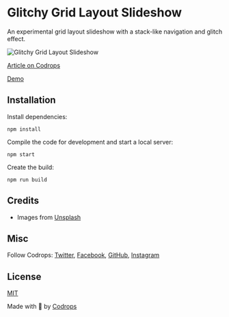 # Glitchy Grid Layout Slideshow

An experimental grid layout slideshow with a stack-like navigation and glitch effect.

![Glitchy Grid Layout Slideshow](https://tympanus.net/codrops/wp-content/uploads/2020/06/glitchygrid.jpg)

[Article on Codrops](https://tympanus.net/codrops/?p=50258)

[Demo](http://tympanus.net/Development/GlitchyGrid/)


## Installation

Install dependencies:

```
npm install
```

Compile the code for development and start a local server:

```
npm start
```

Create the build:

```
npm run build
```

## Credits

- Images from [Unsplash](https://unsplash.com)

## Misc

Follow Codrops: [Twitter](http://www.twitter.com/codrops), [Facebook](http://www.facebook.com/codrops), [GitHub](https://github.com/codrops), [Instagram](https://www.instagram.com/codropsss/)

## License
[MIT](LICENSE)

Made with :blue_heart: by [Codrops](http://www.codrops.com)






